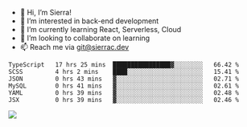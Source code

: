 - 👋 Hi, I’m Sierra!
- 👀 I’m interested in back-end development
- 🌱 I’m currently learning React, Serverless, Cloud
- 💞️ I’m looking to collaborate on learning
- 📫 Reach me via git@sierrac.dev

<!--START_SECTION:waka-->

```text
TypeScript   17 hrs 25 mins  ████████████████▓░░░░░░░░   66.42 %
SCSS         4 hrs 2 mins    ████░░░░░░░░░░░░░░░░░░░░░   15.41 %
JSON         0 hrs 43 mins   ▓░░░░░░░░░░░░░░░░░░░░░░░░   02.71 %
MySQL        0 hrs 41 mins   ▓░░░░░░░░░░░░░░░░░░░░░░░░   02.61 %
YAML         0 hrs 39 mins   ▓░░░░░░░░░░░░░░░░░░░░░░░░   02.48 %
JSX          0 hrs 39 mins   ▓░░░░░░░░░░░░░░░░░░░░░░░░   02.46 %
```

<!--END_SECTION:waka-->


![](https://hit.yhype.me/github/profile?user_id=7351311)

